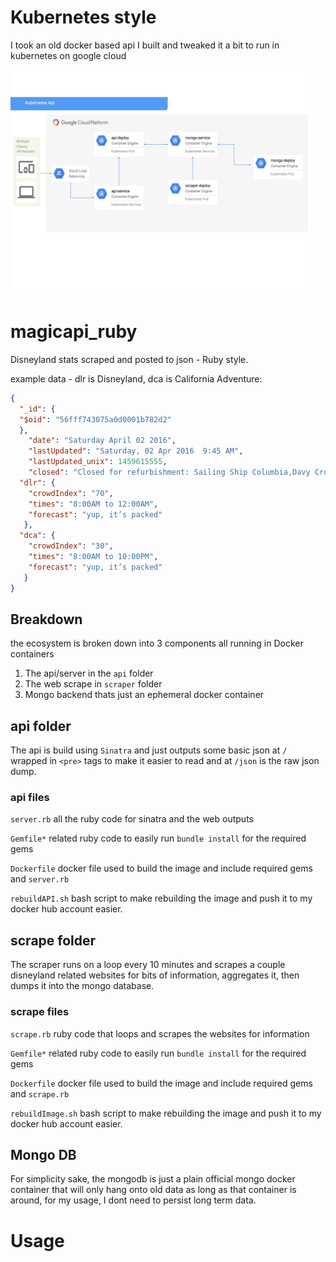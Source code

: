 # Kubernetes style
I took an old docker based api I built and tweaked it a bit to run in kubernetes on google cloud




<a href="https://github.com/DigitalRogues/gcp-magic/blob/master/diagram.png"> <img src="diagram.png" alt="Drawing" style="width: 480px;"/></a>



# magicapi_ruby
Disneyland stats scraped and posted to json - Ruby style.  

 example data - dlr is Disneyland, dca is California Adventure:

```json
{
  "_id": {
  "$oid": "56fff743075a0d0001b782d2"
  },
    "date": "Saturday April 02 2016",
    "lastUpdated": "Saturday, 02 Apr 2016  9:45 AM",
    "lastUpdated_unix": 1459615555,
    "closed": "Closed for refurbishment: Sailing Ship Columbia,Davy Crockett's Explorer Canoes,Pirate's Lair on Tom Sawyer Island,Jungle Cruise,Autopia,Fantasmic!,Disneyland Railroad ",
  "dlr": {
    "crowdIndex": "70",
    "times": "8:00AM to 12:00AM",
    "forecast": "yup, it’s packed"
   },
  "dca": {
    "crowdIndex": "30",
    "times": "8:00AM to 10:00PM",
    "forecast": "yup, it’s packed"
   }
}
```

## Breakdown
the ecosystem is broken down into 3 components all running in Docker containers

1.  The api/server in the `api` folder
2.  The web scrape in `scraper` folder
3.  Mongo backend thats just an ephemeral docker container

## api folder
The api is build using `Sinatra` and just outputs some basic json at `/` wrapped in ``<pre>`` tags to make it easier to read and at `/json` is the raw json dump.
###  api files
  `server.rb` all the ruby code for sinatra and the web outputs

  `Gemfile*` related ruby code to easily run `bundle install` for the required gems

  `Dockerfile` docker file used to build the image and include required gems and `server.rb`

  `rebuildAPI.sh` bash script to make rebuilding the image and push it to my docker hub account easier.


## scrape folder
The scraper runs on a loop every 10 minutes and scrapes a couple disneyland related websites for bits of information, aggregates it, then dumps it into the mongo database.

### scrape files
  `scrape.rb` ruby code that loops and scrapes the websites for information

  `Gemfile*` related ruby code to easily run `bundle install` for the required gems

  `Dockerfile` docker file used to build the image and include required gems and `scrape.rb`

  `rebuildImage.sh` bash script to make rebuilding the image and push it to my docker hub account easier.

## Mongo DB
For simplicity sake, the mongodb is just a plain official mongo docker container that will only hang onto old data as long as that container is around, for my usage, I dont need to persist long term data.

# Usage

